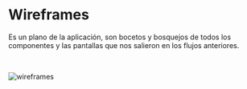 # Wireframes
Es un plano de la aplicación, son bocetos y bosquejos de todos los componentes y las pantallas que nos salieron en los flujos anteriores.

<br>

![wireframes](./assets/images/wireframes.png)